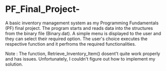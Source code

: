 # PF_Final_Project-
A basic inventory management system as my Programming Fundamentals (PF) final project.
The program starts and reads data into the structures from the binary file (Binary.dat).
A simple menu is displayed to the user and they can select their required option.
The user's choice executes the respective function and it perfroms the required functionalities.

Note : 
      The function, Retrieve_Inventory_Item() dosent't quite work properly and has issues. Unfortunately, I couldn't figure out how to implement my solution.
